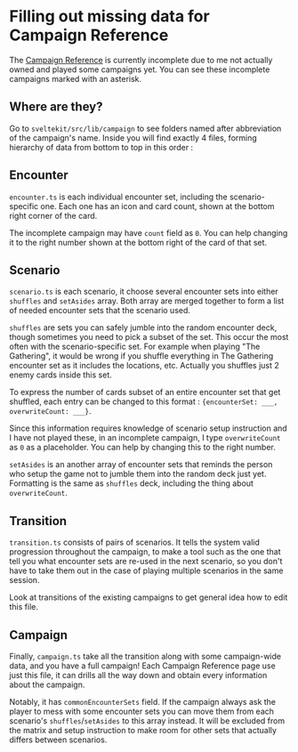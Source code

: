 # Filling out missing data for Campaign Reference 

The [Campaign Reference](https://arkham-starter.com/tool/campaign) is currently incomplete due to me not actually owned and played some campaigns yet. You can see these incomplete campaigns marked with an asterisk.

## Where are they?

Go to `sveltekit/src/lib/campaign` to see folders named after abbreviation of the campaign's name. Inside you will find exactly 4 files, forming hierarchy of data from bottom to top in this order : 

## Encounter

`encounter.ts` is each individual encounter set, including the scenario-specific one. Each one has an icon and card count, shown at the bottom right corner of the card.

The incomplete campaign may have `count` field as `0`. You can help changing it to the right number shown at the bottom right of the card of that set.

## Scenario

`scenario.ts` is each scenario, it choose several encounter sets into either `shuffles` and `setAsides` array. Both array are merged together to form a list of needed encounter sets that the scenario used.

`shuffles` are sets you can safely jumble into the random encounter deck, though sometimes you need to pick a subset of the set. This occur the most often with the scenario-specific set. For example when playing "The Gathering", it would be wrong if you shuffle everything in The Gathering encounter set as it includes the locations, etc. Actually you shuffles just 2 enemy cards inside this set.

To express the number of cards subset of an entire encounter set that get shuffled, each entry can be changed to this format : `{encounterSet: ___, overwriteCount: ___}`.

Since this information requires knowledge of scenario setup instruction and I have not played these, in an incomplete campaign, I type `overwriteCount` as `0` as a placeholder. You can help by changing this to the right number.

`setAsides` is an another array of encounter sets that reminds the person who setup the game not to jumble them into the random deck just yet. Formatting is the same as `shuffles` deck, including the thing about `overwriteCount`.

## Transition

`transition.ts` consists of pairs of scenarios. It tells the system valid progression throughout the campaign, to make a tool such as the one that tell you what encounter sets are re-used in the next scenario, so you don't have to take them out in the case of playing multiple scenarios in the same session.

Look at transitions of the existing campaigns to get general idea how to edit this file.

## Campaign

Finally, `campaign.ts` take all the transition along with some campaign-wide data, and you have a full campaign! Each Campaign Reference page use just this file, it can drills all the way down and obtain every information about the campaign.

Notably, it has `commonEncounterSets` field. If the campaign always ask the player to mess with some encounter sets you can move them from each scenario's `shuffles`/`setAsides` to this array instead. It will be excluded from the matrix and setup instruction to make room for other sets that actually differs between scenarios.
